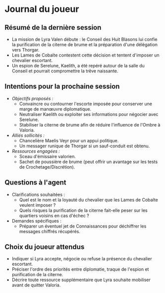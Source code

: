 # Journal du joueur

## Résumé de la dernière session
- La mission de Lyra Valen débute : le Conseil des Huit Blasons lui confie la purification de la citerne de brume et la préparation d'une délégation vers Thorgar.
- Les Lames de Cobalte contestent cette décision et tentent d'imposer un chevalier escortant.
- Un espion de Serelune, Kaelith, a été repéré autour de la salle du Conseil et pourrait compromettre la trêve naissante.

## Intentions pour la prochaine session
- _Objectifs proposés :_
  - Convaincre ou contourner l'escorte imposée pour conserver une marge de manœuvre diplomatique.
  - Neutraliser Kaelith ou exploiter ses informations pour négocier avec Serelune.
  - Stabiliser la citerne de brume afin de réduire l'influence de l'Ombre à Valoria.
- _Alliés sollicités :_
  - Chancelière Maelis Veyr pour un appui politique.
  - Un messager runique de Thorgar si un sauf-conduit est obtenu.
- _Ressources engagées :_
  - Sceau d'émissaire valorien.
  - Sachet de poussière de brume (peut offrir un avantage sur les tests de Crochetage/Discrétion).

## Questions à l'agent
- Clarifications souhaitées :
  - Quel est le nom et la loyauté du chevalier que les Lames de Cobalte veulent imposer ?
  - Quels risques la purification de la citerne fait-elle peser sur les quartiers voisins en cas d'échec ?
- Demandes spécifiques :
  - Préparer un éventuel jet de Connaissances pour déchiffrer les messages chiffrés récupérés.

## Choix du joueur attendus
- Indiquer si Lyra accepte, négocie ou refuse la présence du chevalier escortant.
- Préciser l'ordre des priorités entre diplomatie, traque de l'espion et purification de la citerne.
- Décrire toute ressource supplémentaire que Lyra souhaite mobiliser avant de quitter Valoria.

